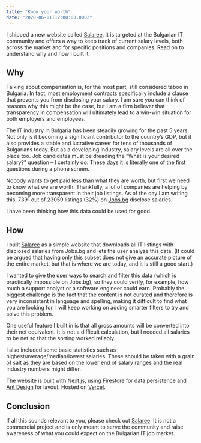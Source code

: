 ```yaml
---
title: "Know your worth"
date: "2020-06-01T12:00:00.000Z"
---
```

I shipped a new website called [Salaree](https://salaree.now.sh). It is targeted at the Bulgarian IT community and offers a way to keep track of current salary levels, both across the market and for specific positions and companies. Read on to understand why and how I built it.

## Why

Talking about compensation is, for the most part, still considered taboo in Bulgaria. In fact, most employment contracts specifically include a clause that prevents you from disclosing your salary. I am sure you can think of reasons why this might be the case, but I am a firm believer that transparency in compensation will ultimately lead to a win-win situation for both employers and employees.

The IT industry in Bulgaria has been steadily growing for the past 5 years. Not only is it becoming a significant contributor to the country’s GDP, but it also provides a stable and lucrative career for tens of thousands of Bulgarians today. But as a developing industry, salary levels are all over the place too. Job candidates must be dreading the “What is your desired salary?” question – I certainly do. These days it is literally one of the first questions during a phone screen.

Nobody wants to get paid less than what they are worth, but first we need to know what we are worth. Thankfully, a lot of companies are helping by becoming more transparent in their job listings. As of the day I am writing this, 7391 out of 23059 listings (32%) on [Jobs.bg](https://www.jobs.bg/) disclose salaries.

I have been thinking how this data could be used for good.

## How

I built [Salaree](https://salaree.now.sh) as a simple website that downloads all IT listings with disclosed salaries from Jobs.bg and lets the user analyze this data. (It could be argued that having only this subset does not give an accurate picture of the entire market, but that is where we are today, and it is still a good start.)

I wanted to give the user ways to search and filter this data (which is practically impossible on Jobs.bg), so they could verify, for example, how much a support analyst or a software engineer could earn. Probably the biggest challenge is the fact that the content is not curated and therefore is very inconsistent in language and spelling, making it difficult to find what you are looking for. I will keep working on adding smarter filters to try and solve this problem.

One useful feature I built in is that all gross amounts will be converted into their net equivalent. It is not a difficult calculation, but I needed all salaries to be net so that the sorting worked reliably.

I also included some basic statistics such as highest/average/median/lowest salaries. These should be taken with a grain of salt as they are based on the lower end of salary ranges and the real industry numbers might differ.

The website is built with [Next.js](https://nextjs.org/), using [Firestore](https://firebase.google.com/docs/firestore) for data persistence and [Ant Design](https://ant.design/) for layout. Hosted on [Vercel](https://vercel.com/).

## Conclusion

If all this sounds relevant to you, please check out [Salaree](https://salaree.now.sh). It is not a commercial project and is only meant to serve the community and raise awareness of what you could expect on the Bulgarian IT job market.
